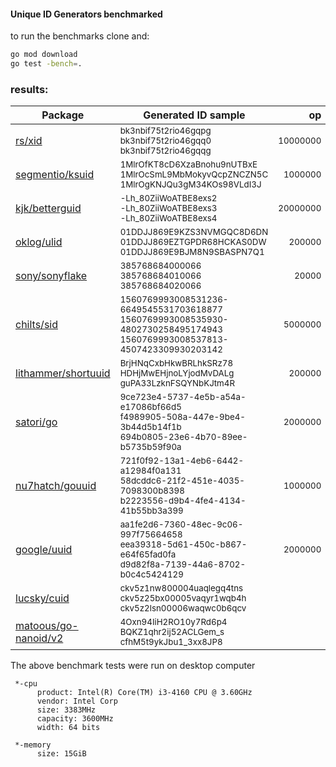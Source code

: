 #### Unique ID Generators benchmarked
to run the benchmarks clone and:

```bash
go mod download
go test -bench=.
```
### results:

| Package                        | Generated ID sample                     |         op    | ns/op  |   B/op   |  allocs/op  |
|--------------------------------|-----------------------------------------|--------------:|-------:|---------:|------------:|
| [rs/xid](https://github.com/rs/xid)               | <sub>bk3nbif75t2rio46gqpg<br>bk3nbif75t2rio46gqq0<br>bk3nbif75t2rio46gqqg</sub>                    |	<sub>10000000</sub>   |   104  |      32  |          1  |
| [segmentio/ksuid](https://github.com/segmentio/ksuid)      | <sub>1MlrOfKT8cD6XzaBnohu9nUTBxE<br>1MlrOcSmL9MbMokyvQcpZNCZN5C<br>1MlrOgKNJQu3gM34KOs98VLdI3J</sub>             |	 <sub>1000000</sub>   |  1132  |      32  |          1  |
| [kjk/betterguid](https://github.com/kjk/betterguid)       | <sub>-Lh_80ZiiWoATBE8exs2<br>-Lh_80ZiiWoATBE8exs3<br>-Lh_80ZiiWoATBE8exs4</sub>                    |	<sub>20000000</sub>   |   110  |      32  |          1  |
| [oklog/ulid](https://github.com/oklog/ulid)           | <sub>01DDJJ869E9KZS3NVMGQC8D6DN<br>01DDJJ869EZTGPDR68HCKAS0DW<br>01DDJJ869E9BJM8N9SBASPN7Q1</sub>              |	  <sub>200000</sub>   | 10859  |    5472  |          4  |
| [sony/sonyflake](https://github.com/sony/sonyflake)       | <sub>385768684000066<br>385768684010066<br>385768684020066</sub>                         |	   <sub>20000</sub>   | 82055  |   32616  |        165  |
| [chilts/sid](https://github.com/chilts/sid)           | <sub>1560769993008531236-6649545531703618877<br>1560769993008535930-4802730258495174943<br>1560769993008537813-4507423309930203142</sub> |	 <sub>5000000</sub>   |   330  |     115  |          3  |
| [lithammer/shortuuid](https://github.com/lithammer/shortuuid)  | <sub>BrjHNqCxbHkwBRLhkSRz78<br>HDHjMwEHjnoLYjodMvDALg<br>guPA33LzknFSQYNbKJtm4R</sub>                  |	  <sub>200000</sub>   |  7839  |    2953  |        136  |
| [satori/go](https://github.com/satori/go.uuid)       | <sub>9ce723e4-5737-4e5b-a54a-e17086bf66d5<br>f4989905-508a-447e-9be4-3b44d5b14f1b<br>694b0805-23e6-4b70-89ee-b5735b59f90a</sub>    |	 <sub>2000000</sub>   |   886  |      64  |          2  |
| [nu7hatch/gouuid](https://github.com/nu7hatch/gouuid)      | <sub>721f0f92-13a1-4eb6-6442-a12984f0a131<br>58dcddc6-21f2-451e-4035-7098300b8398<br>b2223556-d9b4-4fe4-4134-41b55bb3a399</sub>    |	 <sub>1000000</sub>   |  1291  |     224  |          7  |
| [google/uuid](https://github.com/google/uuid)          | <sub>aa1fe2d6-7360-48ec-9c06-997f75664658<br>eea39318-5d61-450c-b867-e64f65fad0fa<br>d9d82f8a-7139-44a6-8702-b0c4c5424129</sub>    |	 <sub>2000000</sub>   |   884  |      64  |          2  |
| [lucsky/cuid](https://github.com/lucsky/cuid)          | <sub>ckv5z1nw800004uaqlegq4tns<br>ckv5z25bx00005vaqyr1wqb4h<br>ckv5z2lsn00006waqwc0b6qcv</sub> | <sub></sub> |   |   |   |
| [matoous/go-nanoid/v2](https://github.com/matoous/go-nanoid/v2) | <sub>4Oxn94IiH2RO10y7Rd6p4<br>BQKZ1qhr2ij52ACLGem_s<br>cfhM5t9ykJbu1_3xx8JP8</sub> | <sub></sub> |   |   |   |

The above benchmark tests were run on desktop computer

```
 *-cpu
      product: Intel(R) Core(TM) i3-4160 CPU @ 3.60GHz
      vendor: Intel Corp
      size: 3383MHz
      capacity: 3600MHz
      width: 64 bits
     
 *-memory
      size: 15GiB
```
